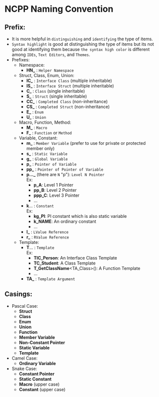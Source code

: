 # NCPP Naming Convention #
## Prefix: ##
+ It is more helpful in `distinguishing` and `identifying` the type of items.
+ `Syntax highlight` is good at distinguishing the type of items but its not good at identifying them because `the syntax high color` is different among `IDEs`, `Text Editors`, and `Themes`.
+ Prefixes:
    + Namespace:
        + **HN_** : `Helper Namespace`
    + Struct, Class, Enum, Union:
        + **IC_** : `Interface Class` (multiple inheritable)
        + **IS_** : `Interface Struct` (multiple inheritable)
        + **C_** : `Class` (single inheritable)
        + **S_** : `Struct` (single inheritable)
        + **CC_** : `Completed Class` (non-inheritance)
        + **CS_** : `Completed Struct` (non-inheritance)
        + **E_** : `Enum`
        + **U_** : `Union`
    + Macro, Function, Method:
        + **M_** : `Macro`
        + **F_** : `Function` or `Method`
    + Variable, Constant:
        + **m_** : `Member Variable` (prefer to use for private or protected member only)
        + **s_** : `Static Variable`
        + **g_** : `Global Variable`
        + **p_** : `Pointer of Variable`
        + **pp_** : `Pointer of Pointer of Variable`
        + **p..._** (there are `N` "p"): `Level N Pointer`\
            Ex: 
            + **p_A**: Level 1 Pointer
            + **pp_B**: Level 2 Pointer
            + **ppp_C**: Level 3 Pointer
            + ...
        + **k**... : `Constant`\
            Ex: 
            + **kg_PI**: PI constant which is also static variable
            + **k_NAME**: An ordinary constant
            + ...
        + **l_** : `LValue Reference`
        + **r_** : `RValue Reference`
    + Template:
        + **T**... : `Template`\
            Ex: 
            + **TIC_Person**: An Interface Class Template
            + **TC_Student**: A Class Template
            + **T_GetClassName**<TA_Class>(): A Function Template
            + ...
        + **TA_** : `Template Argument`

## Casings: ##
- Pascal Case:    
    + **Struct**
    + **Class**
    + **Enum**
    + **Union**
    + **Function** 
    + **Member Variable**
    + **Non-Constant Pointer**
    + **Static Variable**
    + **Template**
- Camel Case:
    + **Ordinary Variable**
- Snake Case:
    + **Constant Pointer**
    + **Static Constant**
    + **Macro** (upper case)
    + **Constant** (upper case)